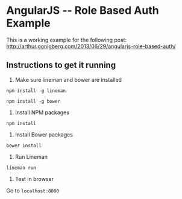 # AngularJS -- Role Based Auth Example

This is a working example for the following post: http://arthur.gonigberg.com/2013/06/29/angularjs-role-based-auth/

## Instructions to get it running

1. Make sure lineman and bower are installed

`npm install -g lineman`

`npm install -g bower`

1. Install NPM packages

`npm install`

1. Install Bower packages

`bower install`

1. Run Lineman

`lineman run`

1. Test in browser

Go to `localhost:8000`

